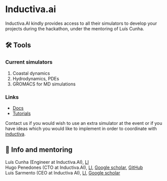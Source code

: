 # Inductiva.ai

Inductiva.AI kindly provides access to all their simulators to develop your projects during the hackathon, under the mentoring of Luís Cunha.

## 🛠️ Tools
### Current simulators
1. Coastal dynamics
2. Hydrodynamics, PDEs
2. GROMACS for MD simulations

### Links
* [Docs][1]
* [Tutorials][2]

Contact us if you would wish to use an extra simulator at the event or if you have ideas which you would like to implement in order to coordinate with [inductiva][8].

## 💁 Info and mentoring
Luís Cunha (Engineer at Inductiva.AI), [LI][9]\
Hugo Penedones (CTO at Inductiva.AI), [LI][3], [Google scholar][4], [GitHub][5]\
Luis Sarmento (CEO at Inductiva AI),  [LI][6], [Google scholar][7]


[1]: https://docs.inductiva.ai/en/latest/
[2]: https://tutorials.inductiva.ai/
[3]: https://www.linkedin.com/in/hpenedones/
[4]: https://scholar.google.co.uk/citations?user=Gt5sWvIAAAAJ&hl=en&oi=ao
[5]: https://github.com/hpenedones
[6]: https://www.linkedin.com/in/luissarmento/
[7]: https://scholar.google.co.uk/citations?hl=en&user=amSPwgsAAAAJ
[8]: https://github.com/inductiva
[9]: https://www.linkedin.com/in/luispcunha/